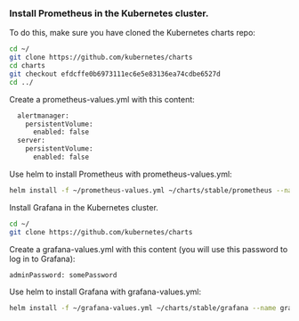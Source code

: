 ### Install Prometheus in the Kubernetes cluster.

To do this, make sure you have cloned the Kubernetes charts repo:

```sh
cd ~/
git clone https://github.com/kubernetes/charts
cd charts
git checkout efdcffe0b6973111ec6e5e83136ea74cdbe6527d
cd ../
```
Create a prometheus-values.yml with this content:

```sh
  alertmanager:
    persistentVolume:
      enabled: false
  server:
    persistentVolume:
      enabled: false
```
Use helm to install Prometheus with prometheus-values.yml:

```sh
helm install -f ~/prometheus-values.yml ~/charts/stable/prometheus --name prometheus --namespace prometheus

```
Install Grafana in the Kubernetes cluster.

```sh
cd ~/
git clone https://github.com/kubernetes/charts
```
Create a grafana-values.yml with this content (you will use this password to log in to Grafana):

```sh
adminPassword: somePassword

```
Use helm to install Grafana with grafana-values.yml:

```sh
helm install -f ~/grafana-values.yml ~/charts/stable/grafana --name grafana --namespace grafana

```



